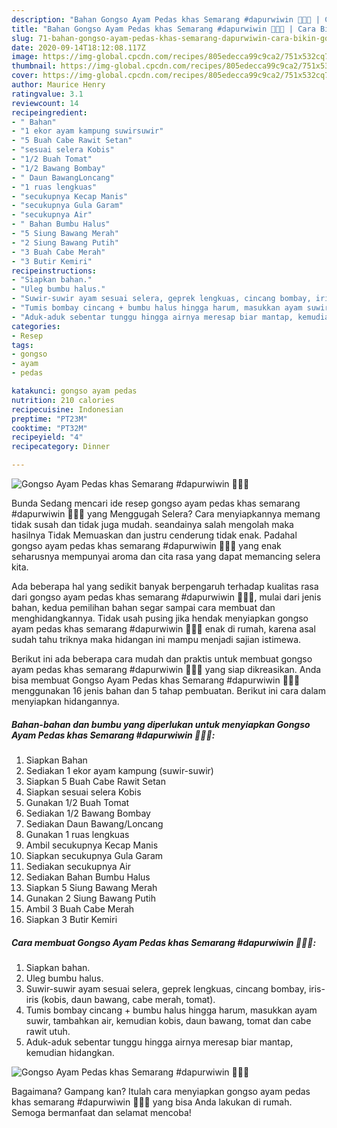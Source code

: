 ```yaml
---
description: "Bahan Gongso Ayam Pedas khas Semarang #dapurwiwin 👩🏻‍🍳 | Cara Bikin Gongso Ayam Pedas khas Semarang #dapurwiwin 👩🏻‍🍳 Yang Bikin Ngiler"
title: "Bahan Gongso Ayam Pedas khas Semarang #dapurwiwin 👩🏻‍🍳 | Cara Bikin Gongso Ayam Pedas khas Semarang #dapurwiwin 👩🏻‍🍳 Yang Bikin Ngiler"
slug: 71-bahan-gongso-ayam-pedas-khas-semarang-dapurwiwin-cara-bikin-gongso-ayam-pedas-khas-semarang-dapurwiwin-yang-bikin-ngiler
date: 2020-09-14T18:12:08.117Z
image: https://img-global.cpcdn.com/recipes/805edecca99c9ca2/751x532cq70/gongso-ayam-pedas-khas-semarang-dapurwiwin-👩🏻🍳-foto-resep-utama.jpg
thumbnail: https://img-global.cpcdn.com/recipes/805edecca99c9ca2/751x532cq70/gongso-ayam-pedas-khas-semarang-dapurwiwin-👩🏻🍳-foto-resep-utama.jpg
cover: https://img-global.cpcdn.com/recipes/805edecca99c9ca2/751x532cq70/gongso-ayam-pedas-khas-semarang-dapurwiwin-👩🏻🍳-foto-resep-utama.jpg
author: Maurice Henry
ratingvalue: 3.1
reviewcount: 14
recipeingredient:
- " Bahan"
- "1 ekor ayam kampung suwirsuwir"
- "5 Buah Cabe Rawit Setan"
- "sesuai selera Kobis"
- "1/2 Buah Tomat"
- "1/2 Bawang Bombay"
- " Daun BawangLoncang"
- "1 ruas lengkuas"
- "secukupnya Kecap Manis"
- "secukupnya Gula Garam"
- "secukupnya Air"
- " Bahan Bumbu Halus"
- "5 Siung Bawang Merah"
- "2 Siung Bawang Putih"
- "3 Buah Cabe Merah"
- "3 Butir Kemiri"
recipeinstructions:
- "Siapkan bahan."
- "Uleg bumbu halus."
- "Suwir-suwir ayam sesuai selera, geprek lengkuas, cincang bombay, iris-iris (kobis, daun bawang, cabe merah, tomat)."
- "Tumis bombay cincang + bumbu halus hingga harum, masukkan ayam suwir, tambahkan air, kemudian kobis, daun bawang, tomat dan cabe rawit utuh."
- "Aduk-aduk sebentar tunggu hingga airnya meresap biar mantap, kemudian hidangkan."
categories:
- Resep
tags:
- gongso
- ayam
- pedas

katakunci: gongso ayam pedas 
nutrition: 210 calories
recipecuisine: Indonesian
preptime: "PT23M"
cooktime: "PT32M"
recipeyield: "4"
recipecategory: Dinner

---
```



![Gongso Ayam Pedas khas Semarang #dapurwiwin 👩🏻‍🍳](https://img-global.cpcdn.com/recipes/805edecca99c9ca2/751x532cq70/gongso-ayam-pedas-khas-semarang-dapurwiwin-👩🏻🍳-foto-resep-utama.jpg)

Bunda Sedang mencari ide resep gongso ayam pedas khas semarang #dapurwiwin 👩🏻‍🍳 yang Menggugah Selera? Cara menyiapkannya memang tidak susah dan tidak juga mudah. seandainya salah mengolah maka hasilnya Tidak Memuaskan dan justru cenderung tidak enak. Padahal gongso ayam pedas khas semarang #dapurwiwin 👩🏻‍🍳 yang enak seharusnya mempunyai aroma dan cita rasa yang dapat memancing selera kita.



Ada beberapa hal yang sedikit banyak berpengaruh terhadap kualitas rasa dari gongso ayam pedas khas semarang #dapurwiwin 👩🏻‍🍳, mulai dari jenis bahan, kedua pemilihan bahan segar sampai cara membuat dan menghidangkannya. Tidak usah pusing jika hendak menyiapkan gongso ayam pedas khas semarang #dapurwiwin 👩🏻‍🍳 enak di rumah, karena asal sudah tahu triknya maka hidangan ini mampu menjadi sajian istimewa.


Berikut ini ada beberapa cara mudah dan praktis untuk membuat gongso ayam pedas khas semarang #dapurwiwin 👩🏻‍🍳 yang siap dikreasikan. Anda bisa membuat Gongso Ayam Pedas khas Semarang #dapurwiwin 👩🏻‍🍳 menggunakan 16 jenis bahan dan 5 tahap pembuatan. Berikut ini cara dalam menyiapkan hidangannya.

<!--inarticleads1-->

##### Bahan-bahan dan bumbu yang diperlukan untuk menyiapkan Gongso Ayam Pedas khas Semarang #dapurwiwin 👩🏻‍🍳:

1. Siapkan  Bahan
1. Sediakan 1 ekor ayam kampung (suwir-suwir)
1. Siapkan 5 Buah Cabe Rawit Setan
1. Siapkan sesuai selera Kobis
1. Gunakan 1/2 Buah Tomat
1. Sediakan 1/2 Bawang Bombay
1. Sediakan  Daun Bawang/Loncang
1. Gunakan 1 ruas lengkuas
1. Ambil secukupnya Kecap Manis
1. Siapkan secukupnya Gula Garam
1. Sediakan secukupnya Air
1. Sediakan  Bahan Bumbu Halus
1. Siapkan 5 Siung Bawang Merah
1. Gunakan 2 Siung Bawang Putih
1. Ambil 3 Buah Cabe Merah
1. Siapkan 3 Butir Kemiri




<!--inarticleads2-->

##### Cara membuat Gongso Ayam Pedas khas Semarang #dapurwiwin 👩🏻‍🍳:

1. Siapkan bahan.
1. Uleg bumbu halus.
1. Suwir-suwir ayam sesuai selera, geprek lengkuas, cincang bombay, iris-iris (kobis, daun bawang, cabe merah, tomat).
1. Tumis bombay cincang + bumbu halus hingga harum, masukkan ayam suwir, tambahkan air, kemudian kobis, daun bawang, tomat dan cabe rawit utuh.
1. Aduk-aduk sebentar tunggu hingga airnya meresap biar mantap, kemudian hidangkan.
<img src="//assets-global.cpcdn.com/assets/icons/button_play-2c75c40dde080a61004c1f40b05d8f140eaff45d7e9e6481dc71c63d2e7c4909.png" alt="Gongso Ayam Pedas khas Semarang #dapurwiwin 👩🏻‍🍳">



Bagaimana? Gampang kan? Itulah cara menyiapkan gongso ayam pedas khas semarang #dapurwiwin 👩🏻‍🍳 yang bisa Anda lakukan di rumah. Semoga bermanfaat dan selamat mencoba!
